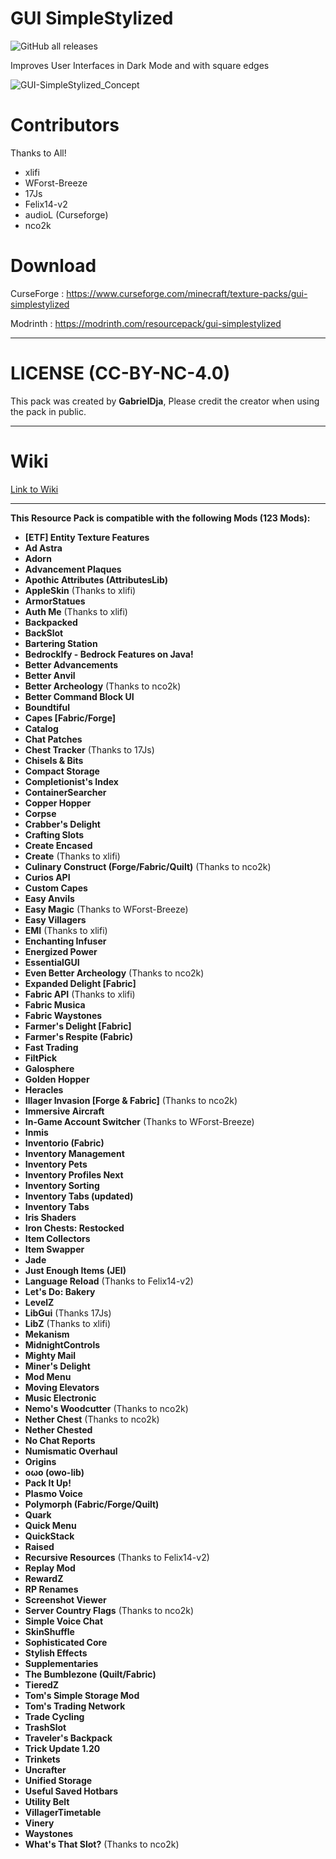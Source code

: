 # GUI SimpleStylized

![GitHub all releases](https://img.shields.io/github/downloads/GabrielDja/GUI-SimpleStylized/total?style=flat-square&label=Downloads%20on%20Github&color=green)  

Improves User Interfaces in Dark Mode and with square edges

![GUI-SimpleStylized_Concept](https://static.wixstatic.com/media/31958c_50fc019737864dc4a5d67d4f97ddcede~mv2.jpg/v1/fill/w_646,h_367,al_c,q_80,usm_0.66_1.00_0.01,enc_auto/GUI-SimpleStylized_New-Banner.jpg)

# Contributors
Thanks to All!

- xlifi
- WForst-Breeze
- 17Js
- Felix14-v2
- audioL (Curseforge)
- nco2k

# Download

CurseForge : https://www.curseforge.com/minecraft/texture-packs/gui-simplestylized

Modrinth : https://modrinth.com/resourcepack/gui-simplestylized

______________________________

# LICENSE (CC-BY-NC-4.0)

This pack was created by **GabrielDja**,
Please credit the creator when using the pack in public.
______________________________

# Wiki  

[Link to Wiki](https://gabriel-djalayer.gitbook.io/djaminimation-studio-wiki/liste-des-creations/gui-simplestylized)
______________________________

**This Resource Pack is compatible with the following Mods (123 Mods):**

- **[ETF] Entity Texture Features**
- **Ad Astra**
- **Adorn**
- **Advancement Plaques**
- **Apothic Attributes (AttributesLib)**
- **AppleSkin** (Thanks to xlifi)
- **ArmorStatues**
- **Auth Me** (Thanks to xlifi)
- **Backpacked**
- **BackSlot**
- **Bartering Station**
- **BedrockIfy - Bedrock Features on Java!**
- **Better Advancements**
- **Better Anvil**
- **Better Archeology** (Thanks to nco2k)
- **Better Command Block UI**
- **Boundtiful**
- **Capes [Fabric/Forge]**
- **Catalog**
- **Chat Patches**
- **Chest Tracker** (Thanks to 17Js)
- **Chisels & Bits**
- **Compact Storage**
- **Completionist's Index**
- **ContainerSearcher**
- **Copper Hopper**
- **Corpse**
- **Crabber's Delight**
- **Crafting Slots**
- **Create Encased**
- **Create** (Thanks to xlifi)
- **Culinary Construct (Forge/Fabric/Quilt)** (Thanks to nco2k)
- **Curios API**
- **Custom Capes**
- **Easy Anvils**
- **Easy Magic** (Thanks to WForst-Breeze)
- **Easy Villagers**
- **EMI** (Thanks to xlifi)
- **Enchanting Infuser**
- **Energized Power**
- **EssentialGUI**
- **Even Better Archeology** (Thanks to nco2k)
- **Expanded Delight [Fabric]**
- **Fabric API** (Thanks to xlifi)
- **Fabric Musica**
- **Fabric Waystones**
- **Farmer's Delight [Fabric]**
- **Farmer's Respite (Fabric)**
- **Fast Trading**
- **FiltPick**
- **Galosphere**
- **Golden Hopper**
- **Heracles**
- **Illager Invasion [Forge & Fabric]** (Thanks to nco2k)
- **Immersive Aircraft**
- **In-Game Account Switcher** (Thanks to WForst-Breeze)
- **Inmis**
- **Inventorio (Fabric)**
- **Inventory Management**
- **Inventory Pets**
- **Inventory Profiles Next**
- **Inventory Sorting**
- **Inventory Tabs (updated)**
- **Inventory Tabs**
- **Iris Shaders**
- **Iron Chests: Restocked**
- **Item Collectors**
- **Item Swapper**
- **Jade**
- **Just Enough Items (JEI)**
- **Language Reload** (Thanks to Felix14-v2)
- **Let's Do: Bakery**
- **LevelZ**
- **LibGui** (Thanks 17Js)
- **LibZ** (Thanks to xlifi)
- **Mekanism**
- **MidnightControls**
- **Mighty Mail**
- **Miner's Delight**
- **Mod Menu**
- **Moving Elevators**
- **Music Electronic**
- **Nemo's Woodcutter** (Thanks to nco2k)
- **Nether Chest** (Thanks to nco2k)
- **Nether Chested**
- **No Chat Reports**
- **Numismatic Overhaul**
- **Origins**
- **oωo (owo-lib)**
- **Pack It Up!**
- **Plasmo Voice**
- **Polymorph (Fabric/Forge/Quilt)**
- **Quark**
- **Quick Menu**
- **QuickStack**
- **Raised**
- **Recursive Resources** (Thanks to Felix14-v2)
- **Replay Mod**
- **RewardZ**
- **RP Renames**
- **Screenshot Viewer**
- **Server Country Flags** (Thanks to nco2k)
- **Simple Voice Chat**
- **SkinShuffle**
- **Sophisticated Core**
- **Stylish Effects**
- **Supplementaries**
- **The Bumblezone (Quilt/Fabric)**
- **TieredZ**
- **Tom's Simple Storage Mod**
- **Tom's Trading Network**
- **Trade Cycling**
- **TrashSlot**
- **Traveler's Backpack**
- **Trick Update 1.20**
- **Trinkets**
- **Uncrafter**
- **Unified Storage**
- **Useful Saved Hotbars**
- **Utility Belt**
- **VillagerTimetable**
- **Vinery**
- **Waystones**
- **What's That Slot?** (Thanks to nco2k)